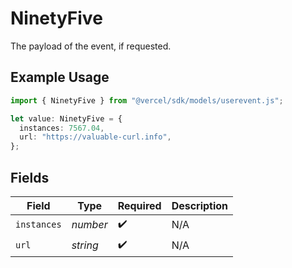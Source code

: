 # NinetyFive

The payload of the event, if requested.

## Example Usage

```typescript
import { NinetyFive } from "@vercel/sdk/models/userevent.js";

let value: NinetyFive = {
  instances: 7567.04,
  url: "https://valuable-curl.info",
};
```

## Fields

| Field              | Type               | Required           | Description        |
| ------------------ | ------------------ | ------------------ | ------------------ |
| `instances`        | *number*           | :heavy_check_mark: | N/A                |
| `url`              | *string*           | :heavy_check_mark: | N/A                |